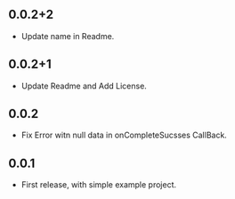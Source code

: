 ## 0.0.2+2

- Update name in Readme.

## 0.0.2+1

- Update Readme and Add License.


## 0.0.2

- Fix Error witn null data in onCompleteSucsses CallBack.


## 0.0.1

- First release, with simple example project.